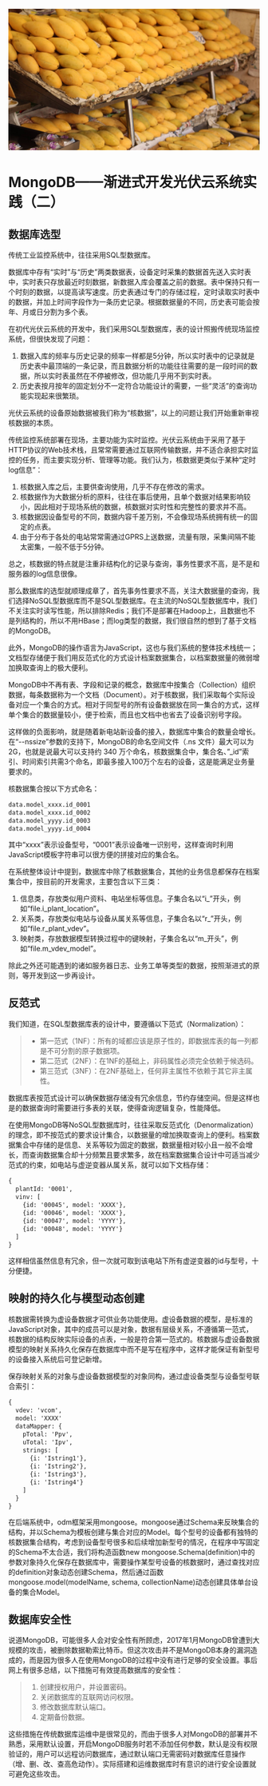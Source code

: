 ![0](0.jpg)

# MongoDB——渐进式开发光伏云系统实践（二）

## 数据库选型

传统工业监控系统中，往往采用SQL型数据库。

数据库中存有“实时”与“历史”两类数据表，设备定时采集的数据首先送入实时表中，实时表只存放最近时刻数据，新数据入库会覆盖之前的数据。表中保持只有一个时刻的数据，以提高读写速度。历史表通过专门的存储过程，定时读取实时表中的数据，并加上时间字段作为一条历史记录。根据数据量的不同，历史表可能会按年、月或日分割为多个表。

在初代光伏云系统的开发中，我们采用SQL型数据库，表的设计照搬传统现场监控系统，但很快发现了问题：

1. 数据入库的频率与历史记录的频率一样都是5分钟，所以实时表中的记录就是历史表中最顶端的一条记录，而且数据分析的功能往往需要的是一段时间的数据，所以实时表虽然在不停被修改，但功能几乎用不到实时表。
2. 历史表按月按年的固定划分不一定符合功能设计的需要，一些“灵活”的查询功能实现起来很繁琐。

光伏云系统的设备原始数据被我们称为“核数据”，以上的问题让我们开始重新审视核数据的本质。

传统监控系统部署在现场，主要功能为实时监控。光伏云系统由于采用了基于HTTP协议的Web技术栈，且常常需要通过互联网传输数据，并不适合承担实时监控的任务，而主要实现分析、管理等功能。我们认为，核数据更类似于某种“定时log信息”：

1. 核数据入库之后，主要供查询使用，几乎不存在修改的需求。
2. 核数据作为大数据分析的原料，往往在事后使用，且单个数据对结果影响较小，因此相对于现场系统的数据，核数据对实时性和完整性的要求并不高。
3. 核数据因设备型号的不同，数据内容千差万别，不会像现场系统拥有统一的固定的点表。
4. 由于分布于各处的电站常常需通过GPRS上送数据，流量有限，采集间隔不能太密集，一般不低于5分钟。

总之，核数据的特点就是注重非结构化的记录与查询，事务性要求不高，是不是和服务器的log信息很像。

那么数据库的选型就顺理成章了，首先事务性要求不高，关注大数据量的查询，我们选择NoSQL型数据库而不是SQL型数据库。在主流的NoSQL型数据库中，我们不关注实时读写性能，所以排除Redis；我们不是部署在Hadoop上，且数据也不是列结构的，所以不用HBase；而log类型的数据，我们很自然的想到了基于文档的MongoDB。

此外，MongoDB的操作语言为JavaScript，这也与我们系统的整体技术栈统一；文档型存储便于我们用反范式化的方式设计档案数据集合，以档案数据量的微弱增加换取查询上的极大便利。

MongoDB中不再有表、字段和记录的概念，数据库中按集合（Collection）组织数据，每条数据称为一个文档（Document）。对于核数据，我们采取每个实际设备对应一个集合的方式。相对于同型号的所有设备数据放在同一集合的方式，这样单个集合的数据量较小，便于检索，而且也文档中也省去了设备识别号字段。

这样做的负面影响，就是随着新电站新设备的接入，数据库中集合的数量会增长。在“--nssize”参数的支持下，MongoDB的命名空间文件（.ns 文件）最大可以为 2G，也就是说最大可以支持约 340 万个命名，核数据集合中，集合名、”_id”索引、时间索引共需3个命名，即最多接入100万个左右的设备，这是能满足业务量要求的。

核数据集合按以下方式命名：

```
data.model_xxxx.id_0001
data.model_xxxx.id_0002
data.model_yyyy.id_0003
data.model_yyyy.id_0004

```

其中“xxxx”表示设备型号，“0001”表示设备唯一识别号，这样查询时利用JavaScript模板字符串可以很方便的拼接对应的集合名。

在系统整体设计中提到，数据库中除了核数据集合，其他的业务信息都保存在档案集合中，按目前的开发需求，主要包含以下三类：

1. 信息类，存放类似用户资料、电站坐标等信息。子集合名以“i_”开头，例如“file.i_plant_location”。
2. 关系类，存放类似电站与设备从属关系等信息，子集合名以“r_”开头，例如“file.r_plant_vdev”。
3. 映射类，存放数据模型转换过程中的键映射，子集合名以“m_开头”，例如“file.m_vdev_model”。

除此之外还可能遇到的诸如服务器日志、业务工单等类型的数据，按照渐进式的原则，等开发到这一步再设计。

## 反范式

我们知道，在SQL型数据库表的设计中，要遵循以下范式（Normalization）：

> - 第一范式（1NF）：所有的域都应该是原子性的，即数据库表的每一列都是不可分割的原子数据项。
> - 第二范式（2NF）：在1NF的基础上，非码属性必须完全依赖于候选码。
> - 第三范式（3NF）：在2NF基础上，任何非主属性不依赖于其它非主属性。

数据库表按范式设计可以确保数据存储没有冗余信息，节约存储空间。但是这样也是的数据查询时需要进行多表的关联，使得查询逻辑复杂，性能降低。

在使用MongoDB等NoSQL型数据库时，往往采取反范式化（Denormalization）的理念，即不按范式的要求设计集合，以数据量的增加换取查询上的便利。档案数据集合中存储的是信息、关系等较为固定的数据，数据量相对较小且一般不会增长，而查询数据集合却十分频繁且要求繁多，故在档案数据集合设计中可适当减少范式的约束，如电站与虚逆变器从属关系，就可以如下文档存储：

```
{
  plantId: '0001',
  vinv: [
    {id: '00045', model: 'XXXX'},
    {id: '00046', model: 'XXXX'},
    {id: '00047', model: 'YYYY'},
    {id: '00048', model: 'YYYY'}
  ]
}

```

这样相信虽然信息有冗余，但一次就可取到该电站下所有虚逆变器的id与型号，十分便捷。

## 映射的持久化与模型动态创建

核数据需转换为虚设备数据才可供业务功能使用。虚设备数据的模型，是标准的JavaScript对象，其中的成员可以是对象，数据有层级关系，不遵循第一范式，核数据的结构反映实际设备的点表，一般是符合第一范式的。核数据与虚设备数据模型的映射关系持久化保存在数据库中而不是写在程序中，这样才能保证有新型号的设备接入系统后可登记新增。

保存映射关系的对象与虚设备数据模型的对象同构，通过虚设备类型与设备型号联合索引：

```
{
  vdev: 'vcom',
  model: 'XXXX'
  dataMapper: {
    pTotal: 'Ppv',
    uTotal: 'Ipv',
    strings: [
      {i: 'Istring1'},
      {i: 'Istring2'},
      {i: 'Istring3'},
      {i: 'Istring4'}
    ]
  }
}

```

在后端系统中，odm框架采用mongoose。mongoose通过Schema来反映集合的结构，并以Schema为模板创建与集合对应的Model。每个型号的设备都有独特的核数据集合结构，考虑到设备型号很多和后续增加新型号的情况，在程序中写固定的Schema不太合适，我们将构造函数new mongoose.Schema(definition)中的参数对象持久化保存在数据库中，需要操作某型号设备的核数据时，通过查找对应的definition对象动态创建Schema，然后通过函数mongoose.model(modelName, schema, collectionName)动态创建具体单台设备的集合Model。

## 数据库安全性

说道MongoDB，可能很多人会对安全性有所顾虑，2017年1月MongoDB曾遭到大规模的攻击，被删除数据勒索比特币。但这次攻击并不是MongoDB本身的漏洞造成的，而是因为很多人在使用MongoDB的过程中没有进行足够的安全设置。事后网上有很多总结，以下措施可有效提高数据库的安全性：

> 1. 创建授权用户，并设置密码。
> 2. 关闭数据库的互联网访问权限。
> 3. 修改数据库默认端口。
> 4. 定期备份数据。

这些措施在传统数据库运维中是很常见的，而由于很多人对MongoDB的部署并不熟悉，采用默认设置，开启MongoDB服务时若不添加任何参数，默认是没有权限验证的，用户可以远程访问数据库，通过默认端口无需密码对数据库任意操作（增、删、改、查高危动作）。实际搭建和运维数据库时有意识的进行安全设置就可避免这些攻击。